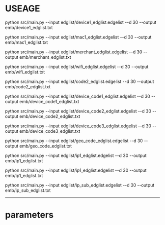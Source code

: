 # USEAGE
python src/main.py --input edglist/device1_edglist.edgelist --d 30 --output emb/device1_edglist.txt

python src/main.py --input edglist/mac1_edglist.edgelist --d 30 --output emb/mac1_edglist.txt

python src/main.py --input edglist/merchant_edglist.edgelist --d 30 --output emb/merchant_edglist.txt

python src/main.py --input edglist/wifi_edglist.edgelist --d 30 --output emb/wifi_edglist.txt

python src/main.py --input edglist/code2_edglist.edgelist --d 30 --output emb/code2_edglist.txt

python src/main.py --input edglist/device_code1_edglist.edgelist --d 30 --output emb/device_code1_edglist.txt

python src/main.py --input edglist/device_code2_edglist.edgelist --d 30 --output emb/device_code2_edglist.txt

python src/main.py --input edglist/device_code3_edglist.edgelist --d 30 --output emb/device_code3_edglist.txt

python src/main.py --input edglist/geo_code_edglist.edgelist --d 30 --output emb/geo_code_edglist.txt

python src/main.py --input edglist/ip1_edglist.edgelist --d 30 --output emb/ip1_edglist.txt

python src/main.py --input edglist/ip1_edglist.edgelist --d 30 --output emb/ip1_edglist.txt

python src/main.py --input edglist/ip_sub_edglist.edgelist --d 30 --output emb/ip_sub_edglist.txt

---

# parameters

